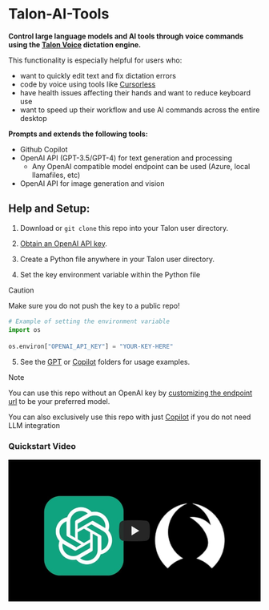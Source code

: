 # Talon-AI-Tools

**Control large language models and AI tools through voice commands using the [Talon Voice](https://talon.wiki) dictation engine.**

This functionality is especially helpful for users who:

- want to quickly edit text and fix dictation errors
- code by voice using tools like [Cursorless](https://www.cursorless.org/)
- have health issues affecting their hands and want to reduce keyboard use
- want to speed up their workflow and use AI commands across the entire desktop

**Prompts and extends the following tools:**

- Github Copilot
- OpenAI API (GPT-3.5/GPT-4) for text generation and processing
  - Any OpenAI compatible model endpoint can be used (Azure, local llamafiles, etc)
- OpenAI API for image generation and vision

## Help and Setup:

1. Download or `git clone` this repo into your Talon user directory.
1. [Obtain an OpenAI API key](https://platform.openai.com/signup).

1. Create a Python file anywhere in your Talon user directory.
1. Set the key environment variable within the Python file

> [!CAUTION]
> Make sure you do not push the key to a public repo!

```python
# Example of setting the environment variable
import os

os.environ["OPENAI_API_KEY"] = "YOUR-KEY-HERE"
```

5. See the [GPT](./GPT/readme.md) or [Copilot](./copilot/README.md) folders for usage examples.

> [!NOTE]
> You can use this repo without an OpenAI key by [customizing the endpoint url](./GPT/readme.md#configuration) to be your preferred model.
>
> You can also exclusively use this repo with just [Copilot](./copilot/README.md) if you do not need LLM integration

### Quickstart Video

[![Talon-AI-Tools Quickstart](docs/video_thumbnail.jpg)](https://www.youtube.com/watch?v=FctiTs6D2tM "Talon-AI-Tools Quickstart")
